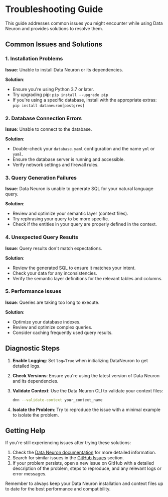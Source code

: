 # Troubleshooting Guide

This guide addresses common issues you might encounter while using Data Neuron and provides solutions to resolve them.

## Common Issues and Solutions

### 1. Installation Problems

**Issue**: Unable to install Data Neuron or its dependencies.

**Solution**:

- Ensure you're using Python 3.7 or later.
- Try upgrading pip: `pip install --upgrade pip`
- If you're using a specific database, install with the appropriate extras: `pip install dataneuron[postgres]`

### 2. Database Connection Errors

**Issue**: Unable to connect to the database.

**Solution**:

- Double-check your `database.yaml` configuration and the name `yml` or `yaml`.
- Ensure the database server is running and accessible.
- Verify network settings and firewall rules.

### 3. Query Generation Failures

**Issue**: Data Neuron is unable to generate SQL for your natural language query.

**Solution**:

- Review and optimize your semantic layer (context files).
- Try rephrasing your query to be more specific.
- Check if the entities in your query are properly defined in the context.

### 4. Unexpected Query Results

**Issue**: Query results don't match expectations.

**Solution**:

- Review the generated SQL to ensure it matches your intent.
- Check your data for any inconsistencies.
- Verify the semantic layer definitions for the relevant tables and columns.

### 5. Performance Issues

**Issue**: Queries are taking too long to execute.

**Solution**:

- Optimize your database indexes.
- Review and optimize complex queries.
- Consider caching frequently used query results.

## Diagnostic Steps

1. **Enable Logging**: Set `log=True` when initializing DataNeuron to get detailed logs.

2. **Check Versions**: Ensure you're using the latest version of Data Neuron and its dependencies.

3. **Validate Context**: Use the Data Neuron CLI to validate your context files:

   ```bash
   dnn --validate-context your_context_name
   ```

4. **Isolate the Problem**: Try to reproduce the issue with a minimal example to isolate the problem.

## Getting Help

If you're still experiencing issues after trying these solutions:

1. Check the [Data Neuron documentation](https://docs.dataneuron.ai) for more detailed information.
2. Search for similar issues in the [GitHub Issues](https://github.com/your-repo/data-neuron/issues) section.
3. If your problem persists, open a new issue on GitHub with a detailed description of the problem, steps to reproduce, and any relevant logs or error messages.

Remember to always keep your Data Neuron installation and context files up to date for the best performance and compatibility.
